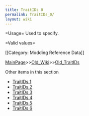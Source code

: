 ```yaml
---
title: TraitIDs 0
permalink: TraitIDs_0/
layout: wiki
---
```

=Usage=
Used to specify.

=Valid values=

[[Category: Modding Reference Data]]

[MainPage](/keeperrl_wiki/ "wikilink")>>[Old_Wiki](/keeperrl_wiki/Old_Wiki "wikilink")>>[Old_TraitIDs](/keeperrl_wiki/Old_TraitIDs "wikilink")

Other items in this section
-    [TraitIDs 1](/keeperrl_wiki/TraitIDs_1 "wikilink")
-    [TraitIDs 2](/keeperrl_wiki/TraitIDs_2 "wikilink")
-    [TraitIDs 3](/keeperrl_wiki/TraitIDs_3 "wikilink")
-    [TraitIDs 4](/keeperrl_wiki/TraitIDs_4 "wikilink")
-    [TraitIDs 5](/keeperrl_wiki/TraitIDs_5 "wikilink")
-    [TraitIDs 6](/keeperrl_wiki/TraitIDs_6 "wikilink")
